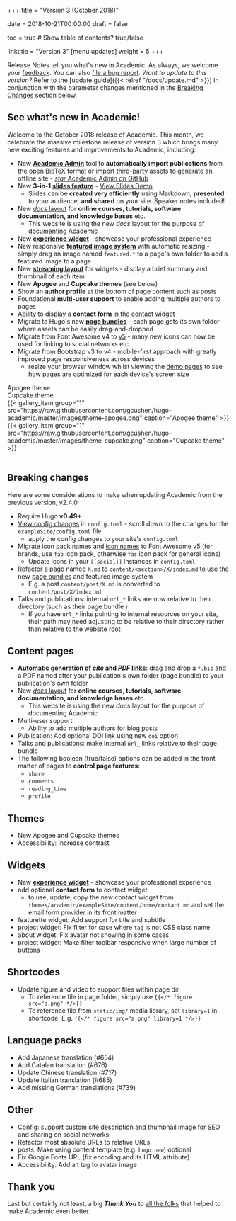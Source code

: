 +++
title = "Version 3 (October 2018)"

date = 2018-10-21T00:00:00
draft = false

toc = true  # Show table of contents? true/false

linktitle = "Version 3"
[menu.updates]
  weight = 5
+++

Release Notes tell you what's new in Academic. As always, we welcome your [feedback](https://github.com/gcushen/hugo-academic/issues). You can also [file a bug report](https://github.com/gcushen/hugo-academic/issues). *Want to update to this version?* Refer to the [update guide]({{< relref "/docs/update.md" >}}) in conjunction with the parameter changes mentioned in the [Breaking Changes](#breaking-changes) section below.

## See what's new in Academic!

Welcome to the October 2018 release of Academic. This month, we celebrate the massive milestone release of version 3 which brings many new exciting features and improvements to Academic, including:

- New [**Academic Admin**](https://sourcethemes.com/academic/docs/managing-content/#create-a-publication) tool to **automatically import publications** from the open BibTeX format or import third-party assets to generate an offline site - [*star* Academic Admin on GitHub](https://github.com/sourcethemes/academic-admin)
- New **3-in-1 [slides feature](https://sourcethemes.com/academic/docs/managing-content/#create-slides)** - [View Slides Demo](https://themes.gohugo.io//theme/academic/slides/example-slides#/)
  - Slides can be **created very efficiently** using Markdown, **presented** to your audience, **and shared** on your site. Speaker notes included!
- New [*docs* layout](https://sourcethemes.com/academic/docs/managing-content/#create-a-course-or-documentation) for **online courses, tutorials, software documentation, and knowledge bases** etc.
  - This website is using the new *docs* layout for the purpose of documenting Academic
- New **[experience widget](https://themes.gohugo.io/theme/academic/#experience)** - showcase your professional experience
- New responsive **[featured image system](https://sourcethemes.com/academic/docs/managing-content/#featured-image)** with automatic resizing - simply drag an image named `featured.*` to a page's own folder to add a featured image to a page
- New **[streaming layout](https://themes.gohugo.io//theme/academic/#talks)** for widgets - display a brief summary and thumbnail of each item
- New **Apogee** and **Cupcake themes** (see below)
- Show an **author profile** at the bottom of page content such as posts
- Foundational **multi-user support** to enable adding multiple authors to pages
- Ability to display a **contact form** in the contact widget
- Migrate to Hugo's new [**page bundles**](https://gohugo.io/content-management/page-bundles/) - each page gets its own folder where assets can be easily drag-and-dropped
- Migrate from Font Awesome v4 to [v5](https://fontawesome.com/icons?d=gallery) - many new icons can now be used for linking to social networks etc.
- Migrate from Bootstrap v3 to v4 - mobile-first approach with greatly improved page responsiveness across devices
  - resize your browser window whilst viewing the [demo pages](https://themes.gohugo.io/theme/academic/) to see how pages are optimized for each device's screen size

<div class="row">
  <div class="col-md-3">Apogee theme</div>
  <div class="col-md-3">Cupcake theme</div>
</div>
<div class="row">
  <div class="col-md-3">
    {{< gallery_item group="1" src="https://raw.githubusercontent.com/gcushen/hugo-academic/master/images/theme-apogee.png" caption="Apogee theme" >}}
  </div>
    <div class="col-md-3">
    {{< gallery_item group="1" src="https://raw.githubusercontent.com/gcushen/hugo-academic/master/images/theme-cupcake.png" caption="Cupcake theme" >}}
  </div>
</div>
<br>

## Breaking changes

Here are some considerations to make when updating Academic from the previous version, v2.4.0:

- Require Hugo **v0.49+**
- [View config changes](https://github.com/gcushen/hugo-academic/compare/v2.4.0...v3.0.0#files_bucket) in `config.toml` - scroll down to the changes for the `exampleSite/config.toml` file
  - apply the config changes to your site's `config.toml`
- Migrate icon pack names and [icon names](https://fontawesome.com/icons?d=gallery) to Font Awesome v5 (for brands, use `fab` icon pack, otherwise `fas` icon pack for general icons)
  - Update icons in your `[[social]]` instances in `config.toml`
- Refactor a page named `X.md` to `content/<section>/X/index.md` to use the new [page bundles](https://gohugo.io/content-management/page-bundles/) and featured image system
  - E.g. a post `content/post/X.md` is converted to `content/post/X/index.md`
- Talks and publications: internal `url_*` links are now relative to their directory (such as their page bundle )
  - If you have `url_*` links pointing to internal resources on your site, their path may need adjusting to be relative to their directory rather than relative to the website root
  
## Content pages

- **[Automatic generation of _cite_ and _PDF_ links](https://sourcethemes.com/academic/docs/managing-content/#manually)**: drag and drop a `*.bib` and a PDF named after your publication's own folder (page bundle) to your publication's own folder
- New [*docs* layout](https://sourcethemes.com/academic/docs/managing-content/#create-a-course-or-documentation) for **online courses, tutorials, software documentation, and knowledge bases** etc.
  - This website is using the new *docs* layout for the purpose of documenting Academic
- Multi-user support
  - Ability to add multiple authors for blog posts  
- Publication: Add optional DOI link using new `doi` option
- Talks and publications: make internal `url_` links relative to their page bundle 
- The following boolean (true/false) options can be added in the front matter of pages to **control page features**:
  - `share`
  - `comments`
  - `reading_time`
  - `profile`

## Themes

- New Apogee and Cupcake themes 
- Accessibility: Increase contrast

## Widgets

- New **[experience widget](https://themes.gohugo.io/theme/academic/#experience)** - showcase your professional experience
- add optional **contact form** to contact widget
  - to use, update, copy the new contact widget from `themes/academic/exampleSite/content/home/contact.md` and set the email form provider in its front matter
- featurette widget: Add support for title and subtitle 
- project widget: Fix filter for case where `tag` is not CSS class name 
- about widget: Fix avatar not showing in some cases 
- project widget: Make filter toolbar responsive when large number of buttons

## Shortcodes

- Update figure and video to support files within page dir
  - To reference file in page folder, simply use `{{</* figure src="a.png" */>}}`
  - To reference file from `static/img/` media library, set `library=1` in shortcode. E.g. `{{</* figure src="a.png" library=1 */>}}`
  
## Language packs

- Add Japanese translation (#654) 
- Add Catalan translation (#676) 
- Update Chinese translation (#717) 
- Update Italian translation (#685) 
- Add missing German translations (#739) 

## Other

- Config: support custom site description and thumbnail image for SEO and sharing on social networks
- Refactor most absolute URLs to relative URLs 
- posts: Make using content template (e.g. `hugo new`) optional 
- Fix Google Fonts URL (fix encoding and its HTML attribute)
- Accessibility: Add alt tag to avatar image 

## Thank you

Last but certainly not least, a big **_Thank You_** to [all the folks](https://github.com/gcushen/hugo-academic/graphs/contributors) that helped to make Academic even better.
